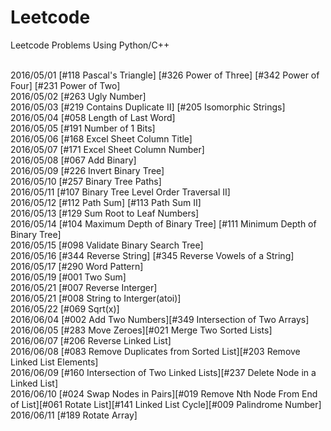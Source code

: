 # Leetcode
Leetcode Problems Using Python/C++<br/><br/>

2016/05/01 [#118 Pascal's Triangle] [#326 Power of Three] [#342 Power of Four] [#231 Power of Two] <br/>
2016/05/02 [#263 Ugly Number] <br/>
2016/05/03 [#219 Contains Duplicate II] [#205 Isomorphic Strings]<br/>
2016/05/04 [#058 Length of Last Word]<br/>
2016/05/05 [#191 Number of 1 Bits]<br/>
2016/05/06 [#168 Excel Sheet Column Title]<br/>
2016/05/07 [#171 Excel Sheet Column Number]<br/>
2016/05/08 [#067 Add Binary]<br/>
2016/05/09 [#226 Invert Binary Tree]<br/>
2016/05/10 [#257 Binary Tree Paths]<br/>
2016/05/11 [#107 Binary Tree Level Order Traversal II]<br/>
2016/05/12 [#112 Path Sum] [#113 Path Sum II]<br/>
2016/05/13 [#129 Sum Root to Leaf Numbers]<br/>
2016/05/14 [#104 Maximum Depth of Binary Tree] [#111 Minimum Depth of Binary Tree]<br/>
2016/05/15 [#098 Validate Binary Search Tree]<br/>
2016/05/16 [#344 Reverse String] [#345 Reverse Vowels of a String]<br/>
2016/05/17 [#290 Word Pattern]<br/>
2016/05/19 [#001 Two Sum]<br/>
2016/05/21 [#007 Reverse Interger]<br/>
2016/05/21 [#008 String to Interger(atoi)]<br/>
2016/05/22 [#069 Sqrt(x)]<br/>
2016/06/04 [#002 Add Two Numbers][#349 Intersection of Two Arrays]<br/>
2016/06/05 [#283 Move Zeroes][#021 Merge Two Sorted Lists]<br/>
2016/06/07 [#206 Reverse Linked List]<br/>
2016/06/08 [#083 Remove Duplicates from Sorted List][#203 Remove Linked List Elements]<br/>
2016/06/09 [#160 Intersection of Two Linked Lists][#237 Delete Node in a Linked List]<br/>
2016/06/10 [#024 Swap Nodes in Pairs][#019 Remove Nth Node From End of List][#061 Rotate List][#141 Linked List Cycle][#009 Palindrome Number]<br/>
2016/06/11 [#189 Rotate Array]<br/>
